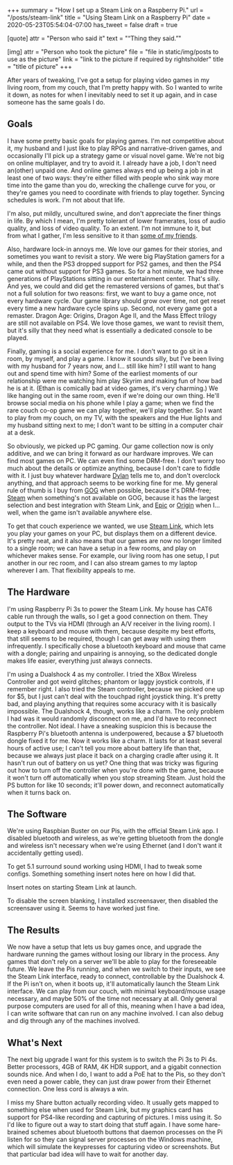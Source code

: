 +++
summary = "How I set up a Steam Link on a Raspberry Pi."
url = "/posts/steam-link"
title = "Using Steam Link on a Raspberry Pi"
date = 2020-05-23T05:54:04-07:00
has_tweet = false
draft = true

[quote]
attr = "Person who said it"
text = "“Thing they said.”"

[img]
attr = "Person who took the picture"
file = "file in static/img/posts to use as the picture"
link = "link to the picture if required by rightsholder"
title = "title of picture"
+++

After years of tweaking, I've got a setup for playing video games in my living
room, from my couch, that I'm pretty happy with. So I wanted to write it down,
as notes for when I inevitably need to set it up again, and in case someone has
the same goals I do.

## Goals

I have some pretty basic goals for playing games. I'm not competitive about it,
my husband and I just like to play RPGs and narrative-driven games, and
occasionally I'll pick up a strategy game or visual novel game. We're not big
on online multiplayer, and try to avoid it. I already have a job, I don't need
an(other) unpaid one. And online games always end up being a job in at least
one of two ways: they're either filled with people who sink way more time into
the game than you do, wrecking the challenge curve for you, or they're games
you need to coordinate with friends to play together. Syncing schedules is
work. I'm not about that life.

I'm also, put mildly, uncultured swine, and don't appreciate the finer things
in life. By which I mean, I'm pretty tolerant of lower framerates, loss of
audio quality, and loss of video quality. To an extent. I'm not immune to it,
but from what I gather, I'm less sensitive to it than [some of my
friends](https://dstaley.com).

Also, hardware lock-in annoys me. We love our games for their stories, and
sometimes you want to revisit a story. We were big PlayStation gamers for a
while, and then the PS3 dropped support for PS2 games, and then the PS4 came
out without support for PS3 games. So for a hot minute, we had three
generations of PlayStations sitting in our entertainment center. That's silly.
And yes, we could and did get the remastered versions of games, but that's not
a full solution for two reasons: first, we want to buy a game once, not every
hardware cycle. Our game library should grow over time, not get reset every
time a new hardware cycle spins up. Second, not every game got a remaster.
Dragon Age: Origins, Dragon Age II, and the Mass Effect trilogy are still not
available on PS4. We love those games, we want to revisit them, but it's silly
that they need what is essentially a dedicated console to be played.

Finally, gaming is a social experience for me. I don't want to go sit in a
room, by myself, and play a game. I know it sounds silly, but I've been living
with my husband for 7 years now, and I... still like him? I still want to hang
out and spend time with him? Some of the earliest moments of our relationship
were me watching him play Skyrim and making fun of how bad he is at it. (Ethan
is comically bad at video games, it's very charming.) We like hanging out in
the same room, even if we're doing our own thing. He'll browse social media on
his phone while I play a game; when we find the rare couch co-op game we can
play together, we'll play together. So I want to play from my couch, on my TV,
with the speakers and the Hue lights and my husband sitting next to me; I don't
want to be sitting in a computer chair at a desk.

So obviously, we picked up PC gaming. Our game collection now is only additive,
and we can bring it forward as our hardware improves. We can find most games on
PC. We can even find some DRM-free. I don't worry too much about the details or
optimize anything, because I don't care to fiddle with it. I just buy whatever
hardware [Dylan](https://dstaley.com) tells me to, and don't overclock
anything, and that approach seems to be working fine for me. My general rule of
thumb is I buy from [GOG](https://gog.com) when possible, because it's
DRM-free; [Steam](https://steampowered.com) when something's not available on
GOG, because it has the largest selection and best integration with Steam Link,
and [Epic](https://epicgames.com/store) or [Origin](https://origin.com) when
I... well, when the game isn't available anywhere else.

To get that couch experience we wanted, we use [Steam
Link](https://store.steampowered.com/steamlink/about/), which lets you play
your games on your PC, but displays them on a different device. It's pretty
neat, and it also means that our games are now no longer limited to a single
room; we can have a setup in a few rooms, and play on whichever makes sense.
For example, our living room has one setup, I put another in our rec room, and
I can also stream games to my laptop wherever I am. That flexibility appeals to
me.

## The Hardware

I'm using Raspberry Pi 3s to power the Steam Link. My house has CAT6 cable run
through the walls, so I get a good connection on them. They output to the TVs
via HDMI (through an A/V receiver in the living room). I keep a keyboard and
mouse with them, because despite my best efforts, that still seems to be
required, though I can get away with using them infrequently. I specifically
chose a bluetooth keyboard and mouse that came with a dongle; pairing and
unpairing is annoying, so the dedicated dongle makes life easier, everything
just always connects.

I'm using a Dualshock 4 as my controller. I tried the XBox Wireless Controller
and got weird glitches; phantom or laggy joystick controls, if I remember
right. I also tried the Steam controller, because we picked one up for $5, but
I just can't deal with the touchpad right joystick thing. It's pretty bad, and
playing anything that requires some accuracy with it is basically impossible.
The Dualshock 4, though, works like a charm. The only problem I had was it
would randomly disconnect on me, and I'd have to reconnect the controller. Not
ideal. I have a sneaking suspicion this is because the Raspberry Pi's bluetooth
antenna is underpowered, because a $7 bluetooth dongle fixed it for me. Now it
works like a charm. It lasts for at least several hours of active use; I can't
tell you more about battery life than that, because we always just place it
back on a charging cradle after using it. It hasn't run out of battery on us
yet? One thing that was tricky was figuring out how to turn off the controller
when you're done with the game, because it won't turn off automatically when
you stop streaming Steam. Just hold the PS button for like 10 seconds; it'll
power down, and reconnect automatically when it turns back on.

## The Software

We're using Raspbian Buster on our Pis, with the official Steam Link app. I
disabled bluetooth and wireless, as we're getting bluetooth from the dongle and
wireless isn't necessary when we're using Ethernet (and I don't want it
accidentally getting used).

To get 5.1 surround sound working using HDMI, I had to tweak some configs.
Something something insert notes here on how I did that.

Insert notes on starting Steam Link at launch.

To disable the screen blanking, I installed xscreensaver, then disabled the
screensaver using it. Seems to have worked just fine.

## The Results

We now have a setup that lets us buy games once, and upgrade the hardware
running the games without losing our library in the process. Any games that
don't rely on a server we'll be able to play for the foreseeable future. We
leave the Pis running, and when we switch to their inputs, we see the Steam
Link interface, ready to connect, controllable by the Dualshock 4. If the Pi
isn't on, when it boots up, it'll automatically launch the Steam Link
interface. We can play from our couch, with minimal keyboard/mouse usage
necessary, and maybe 50% of the time not necessary at all. Only general purpose
computers are used for all of this, meaning when I have a bad idea, I can write
software that can run on any machine involved. I can also debug and dig through
any of the machines involved.

## What's Next

The next big upgrade I want for this system is to switch the Pi 3s to Pi 4s.
Better processors, 4GB of RAM, 4K HDR support, and a gigabit connection sounds
nice. And when I do, I want to add a PoE hat to the Pis, so they don't even
need a power cable, they can just draw power from their Ethernet connection.
One less cord is always a win.

I miss my Share button actually recording video. It usually gets mapped to
something else when used for Steam Link, but my graphics card has support for
PS4-like recording and capturing of pictures. I miss using it. So I'd like to
figure out a way to start doing that stuff again. I have some hare-brained
schemes about bluetooth buttons that daemon processes on the Pi listen for so
they can signal server processes on the Windows machine, which will simulate
the keypresses for capturing video or screenshots. But that particular bad idea
will have to wait for another day.
